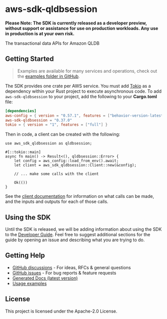 # aws-sdk-qldbsession

**Please Note: The SDK is currently released as a developer preview, without support or assistance for use
on production workloads. Any use in production is at your own risk.**

The transactional data APIs for Amazon QLDB

## Getting Started

> Examples are available for many services and operations, check out the
> [examples folder in GitHub](https://github.com/awslabs/aws-sdk-rust/tree/main/examples).

The SDK provides one crate per AWS service. You must add [Tokio](https://crates.io/crates/tokio)
as a dependency within your Rust project to execute asynchronous code. To add `aws-sdk-qldbsession` to
your project, add the following to your **Cargo.toml** file:

```toml
[dependencies]
aws-config = { version = "0.57.1", features = ["behavior-version-latest"] }
aws-sdk-qldbsession = "0.37.0"
tokio = { version = "1", features = ["full"] }
```

Then in code, a client can be created with the following:

```rust,no_run
use aws_sdk_qldbsession as qldbsession;

#[::tokio::main]
async fn main() -> Result<(), qldbsession::Error> {
    let config = aws_config::load_from_env().await;
    let client = aws_sdk_qldbsession::Client::new(&config);

    // ... make some calls with the client

    Ok(())
}
```

See the [client documentation](https://docs.rs/aws-sdk-qldbsession/latest/aws_sdk_qldbsession/client/struct.Client.html)
for information on what calls can be made, and the inputs and outputs for each of those calls.

## Using the SDK

Until the SDK is released, we will be adding information about using the SDK to the
[Developer Guide](https://docs.aws.amazon.com/sdk-for-rust/latest/dg/welcome.html). Feel free to suggest
additional sections for the guide by opening an issue and describing what you are trying to do.

## Getting Help

* [GitHub discussions](https://github.com/awslabs/aws-sdk-rust/discussions) - For ideas, RFCs & general questions
* [GitHub issues](https://github.com/awslabs/aws-sdk-rust/issues/new/choose) - For bug reports & feature requests
* [Generated Docs (latest version)](https://awslabs.github.io/aws-sdk-rust/)
* [Usage examples](https://github.com/awslabs/aws-sdk-rust/tree/main/examples)

## License

This project is licensed under the Apache-2.0 License.

